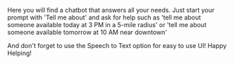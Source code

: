 Here you will find a chatbot that answers all your needs. 
Just start your prompt with 'Tell me about' and ask for help such as 'tell me about someone available today at 3 PM in a 5-mile radius' or 'tell me about someone available tomorrow at 10 AM near downtown' 

And don't forget to use the Speech to Text option for easy to use UI! 
Happy Helping! 
